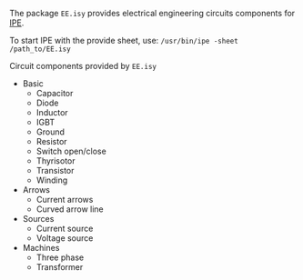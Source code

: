 The package `EE.isy` provides electrical engineering circuits components for
[IPE](http://ipe.otfried.org/).

To start IPE with the provide sheet, use: `/usr/bin/ipe -sheet /path_to/EE.isy`

Circuit components provided by `EE.isy`
- Basic
  - Capacitor
  - Diode
  - Inductor
  - IGBT
  - Ground
  - Resistor
  - Switch open/close
  - Thyrisotor
  - Transistor
  - Winding
- Arrows
  - Current arrows
  - Curved arrow line
- Sources
  - Current source
  - Voltage source
- Machines
  - Three phase
  - Transformer
